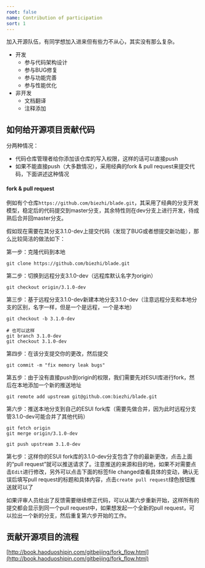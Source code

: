 ```yaml
---
root: false
name: Contribution of participation
sort: 1
---
```


加入开源队伍，有同学想加入进来但有些力不从心，其实没有那么复杂。

- 开发
	* 参与代码架构设计
	* 参与BUG修复
	* 参与功能完善
	* 参与性能优化
- 非开发
	* 文档翻译
	* 注释添加

## 如何给开源项目贡献代码

分两种情况：

- 代码仓库管理者给你添加该仓库的写入权限，这样的话可以直接push
- 如果不能直接push（大多数情况），采用经典的fork & pull request来提交代码，下面讲述这种情况

#### fork & pull request

例如有个仓库`https://github.com/biezhi/blade.git`，其采用了经典的分支开发模型，稳定后的代码提交到master分支，其余特性则在dev分支上进行开发，待成熟后合并回master分支。

假如现在需要在其分支3.1.0-dev上提交代码（发现了BUG或者想提交新功能），那么比较简洁的做法如下：

第一步：克隆代码到本地

```
git clone https://github.com/biezhi/blade.git
```

第二步：切换到远程分支3.1.0-dev（远程库默认名字为origin）

```
git checkout origin/3.1.0-dev
```

第三步：基于远程分支3.1.0-dev新建本地分支3.1.0-dev（注意远程分支和本地分支的区别，名字一样，但是一个是远程，一个是本地）

```
git checkout -b 3.1.0-dev

# 也可以这样
git branch 3.1.0-dev
git checkout 3.1.0-dev
```

第四步：在该分支提交你的更改，然后提交

```
git commit -m "fix memory leak bugs"
```

第五步：由于没有直接push到origin的权限，我们需要先对ESUI库进行fork，然后在本地添加一个新的推送地址

```
git remote add upstream git@github.com:biezhi/blade.git
```

第六步：推送本地分支到自己的ESUI fork库（需要先做合并，因为此时远程分支管3.1.0-dev可能合并了其他代码）

```
git fetch origin
git merge origin/3.1.0-dev

git push upstream 3.1.0-dev
```

第七步：这样你的ESUI fork库的3.1.0-dev分支包含了你的最新更改，点击上面的“pull request”就可以推送请求了。注意推送的来源和目的地，如果不对需要点击`Edit`进行修改，另外可以点击下面的标签file changed查看具体的变动，确认无误后填写pull request的标题和具体内容，点击`create pull request`绿色按钮推送就可以了

如果评审人员给出了反馈需要继续修正代码，可以从第六步重新开始，这样所有的提交都会显示到同一个pull request中，如果想发起一个全新的pull request，可以拉出一个新的分支，然后重复第六步开始的工作。

## 贡献开源项目的流程

[http://book.haoduoshipin.com/gitbeijing/fork_flow.html](http://book.haoduoshipin.com/gitbeijing/fork_flow.html)

